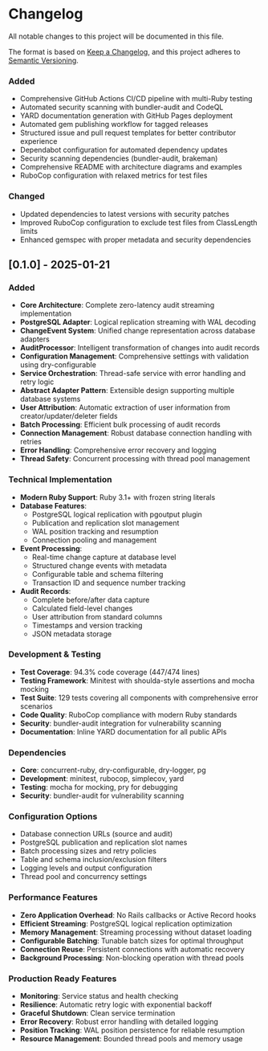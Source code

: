 # Changelog

All notable changes to this project will be documented in this file.

The format is based on [Keep a Changelog](https://keepachangelog.com/en/1.0.0/),
and this project adheres to [Semantic Versioning](https://semver.org/spec/v2.0.0.html).

### Added

- Comprehensive GitHub Actions CI/CD pipeline with multi-Ruby testing
- Automated security scanning with bundler-audit and CodeQL
- YARD documentation generation with GitHub Pages deployment
- Automated gem publishing workflow for tagged releases
- Structured issue and pull request templates for better contributor experience
- Dependabot configuration for automated dependency updates
- Security scanning dependencies (bundler-audit, brakeman)
- Comprehensive README with architecture diagrams and examples
- RuboCop configuration with relaxed metrics for test files

### Changed

- Updated dependencies to latest versions with security patches
- Improved RuboCop configuration to exclude test files from ClassLength limits
- Enhanced gemspec with proper metadata and security dependencies

## [0.1.0] - 2025-01-21

### Added

- **Core Architecture**: Complete zero-latency audit streaming implementation
- **PostgreSQL Adapter**: Logical replication streaming with WAL decoding
- **ChangeEvent System**: Unified change representation across database adapters
- **AuditProcessor**: Intelligent transformation of changes into audit records
- **Configuration Management**: Comprehensive settings with validation using dry-configurable
- **Service Orchestration**: Thread-safe service with error handling and retry logic
- **Abstract Adapter Pattern**: Extensible design supporting multiple database systems
- **User Attribution**: Automatic extraction of user information from creator/updater/deleter fields
- **Batch Processing**: Efficient bulk processing of audit records
- **Connection Management**: Robust database connection handling with retries
- **Error Handling**: Comprehensive error recovery and logging
- **Thread Safety**: Concurrent processing with thread pool management

### Technical Implementation

- **Modern Ruby Support**: Ruby 3.1+ with frozen string literals
- **Database Features**:
  - PostgreSQL logical replication with pgoutput plugin
  - Publication and replication slot management
  - WAL position tracking and resumption
  - Connection pooling and management
- **Event Processing**:
  - Real-time change capture at database level
  - Structured change events with metadata
  - Configurable table and schema filtering
  - Transaction ID and sequence number tracking
- **Audit Records**:
  - Complete before/after data capture
  - Calculated field-level changes
  - User attribution from standard columns
  - Timestamps and version tracking
  - JSON metadata storage

### Development & Testing

- **Test Coverage**: 94.3% code coverage (447/474 lines)
- **Testing Framework**: Minitest with shoulda-style assertions and mocha mocking
- **Test Suite**: 129 tests covering all components with comprehensive error scenarios
- **Code Quality**: RuboCop compliance with modern Ruby standards
- **Security**: bundler-audit integration for vulnerability scanning
- **Documentation**: Inline YARD documentation for all public APIs

### Dependencies

- **Core**: concurrent-ruby, dry-configurable, dry-logger, pg
- **Development**: minitest, rubocop, simplecov, yard
- **Testing**: mocha for mocking, pry for debugging
- **Security**: bundler-audit for vulnerability scanning

### Configuration Options

- Database connection URLs (source and audit)
- PostgreSQL publication and replication slot names
- Batch processing sizes and retry policies
- Table and schema inclusion/exclusion filters
- Logging levels and output configuration
- Thread pool and concurrency settings

### Performance Features

- **Zero Application Overhead**: No Rails callbacks or Active Record hooks
- **Efficient Streaming**: PostgreSQL logical replication optimization
- **Memory Management**: Streaming processing without dataset loading
- **Configurable Batching**: Tunable batch sizes for optimal throughput
- **Connection Reuse**: Persistent connections with automatic recovery
- **Background Processing**: Non-blocking operation with thread pools

### Production Ready Features

- **Monitoring**: Service status and health checking
- **Resilience**: Automatic retry logic with exponential backoff
- **Graceful Shutdown**: Clean service termination
- **Error Recovery**: Robust error handling with detailed logging
- **Position Tracking**: WAL position persistence for reliable resumption
- **Resource Management**: Bounded thread pools and memory usage
